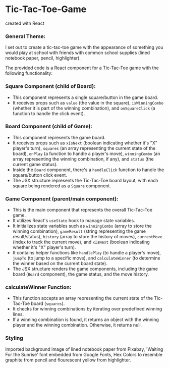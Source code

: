 # Tic-Tac-Toe-Game
created with React

### General Theme:
I set out to create a tic-tac-toe game with the appearance of something you would play at school with friends with common school supplies (lined notebook paper, pencil, highlighter).

The provided code is a React component for a Tic-Tac-Toe game with the following functionality:

### Square Component (child of Board):
   - This component represents a single square/button in the game board.
   - It receives props such as `value` (the value in the square), `isWinningCombo` (whether it is part of the winning combination), and `onSquareClick` (a function to handle the click event).

### Board Component (child of Game):
   - This component represents the game board.
   - It receives props such as `xIsNext` (boolean indicating whether it's "X" player's turn), `squares` (an array representing the current state of the board), `onPlay` (a function to handle a player's move), `winningCombo` (an array representing the winning combination, if any), and `status` (the current game status).
   - Inside the `Board` component, there's a `handleClick` function to handle the square/button click event.
   - The JSX structure represents the Tic-Tac-Toe board layout, with each square being rendered as a `Square` component.

### Game Component (parent/main component):
   - This is the main component that represents the overall Tic-Tac-Toe game.
   - It utilizes React's `useState` hook to manage state variables.
   - It initializes state variables such as `winningCombo` (array to store the winning combination), `gameResult` (string representing the game result/status), `history` (array to store the history of moves), `currentMove` (index to track the current move), and `xIsNext` (boolean indicating whether it's "X" player's turn).
   - It contains helper functions like `handlePlay` (to handle a player's move), `jumpTo` (to jump to a specific move), and `calculateWinner` (to determine the winner based on the current board state).
   - The JSX structure renders the game components, including the game board (`Board` component), the game status, and the move history.

### calculateWinner Function:
   - This function accepts an array representing the current state of the Tic-Tac-Toe board (`squares`).
   - It checks for winning combinations by iterating over predefined winning lines.
   - If a winning combination is found, it returns an object with the winning player and the winning combination. Otherwise, it returns null.

### Styling
Imported background image of lined notebook paper from Pixabay, 'Waiting For the Sunrise' font embedded from Google Fonts, Hex Colors to resemble graphite from pencil and flourescent yellow from highlighter.
